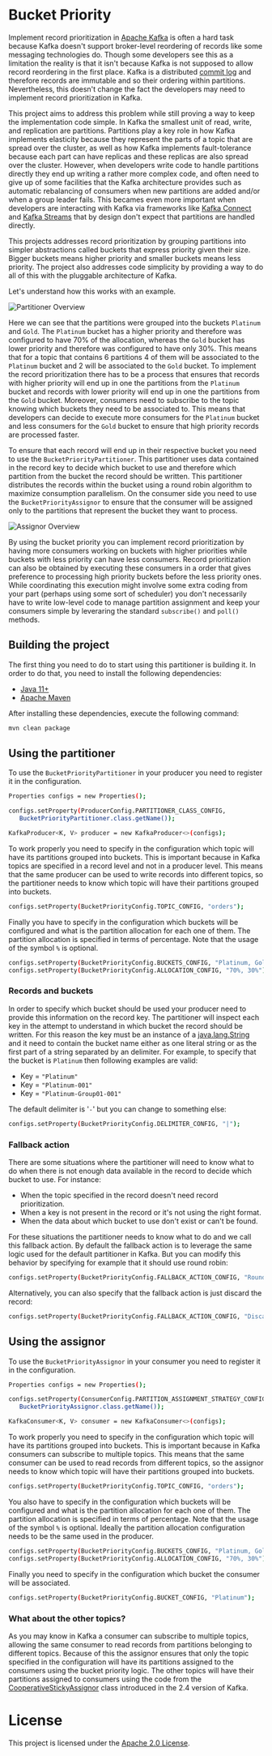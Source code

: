 # Bucket Priority

Implement record prioritization in [Apache Kafka](https://kafka.apache.org) is often a hard task because Kafka doesn't support broker-level reordering of records like some messaging technologies do.
Though some developers see this as a limitation the reality is that it isn't because Kafka is not supposed to allow record reordering in the first place.
Kafka is a distributed [commit log](https://engineering.linkedin.com/distributed-systems/log-what-every-software-engineer-should-know-about-real-time-datas-unifying) and therefore records are immutable and so their ordering within partitions.
Nevertheless, this doesn't change the fact the developers may need to implement record prioritization in Kafka.

This project aims to address this problem while still proving a way to keep the implementation code simple.
In Kafka the smallest unit of read, write, and replication are partitions.
Partitions play a key role in how Kafka implements elasticity because they represent the parts of a topic that are spread over the cluster, as well as how Kafka implements fault-tolerance because each part can have replicas and these replicas are also spread over the cluster.
However, when developers write code to handle partitions directly they end up writing a rather more complex code, and often need to give up of some facilities that the Kafka architecture provides such as automatic rebalancing of consumers when new partitions are added and/or when a group leader fails.
This becames even more important when developers are interacting with Kafka via frameworks like [Kafka Connect](https://kafka.apache.org/documentation/#connect) and [Kafka Streams](https://kafka.apache.org/documentation/streams/) that by design don't expect that partitions are handled directly.

This projects addresses record prioritization by grouping partitions into simpler abstractions called buckets that express priority given their size.
Bigger buckets means higher priority and smaller buckets means less priority.
The project also addresses code simplicity by providing a way to do all of this with the pluggable architecture of Kafka.

Let's understand how this works with an example.

![Partitioner Overview](images/partitioner-overview.png)

Here we can see that the partitions were grouped into the buckets `Platinum` and `Gold`.
The `Platinum` bucket has a higher priority and therefore was configured to have 70% of the allocation, whereas the `Gold` bucket has lower priority and therefore was configured to have only 30%.
This means that for a topic that contains 6 partitions 4 of them will be associated to the `Platinum` bucket and 2 will be associated to the `Gold` bucket.
To implement the record prioritization there has to be a process that ensures that records with higher priority will end up in one the partitions from the `Platinum` bucket and records with lower priority will end up in one the partitions from the `Gold` bucket.
Moreover, consumers need to subscribe to the topic knowing which buckets they need to be associated to.
This means that developers can decide to execute more consumers for the `Platinum` bucket and less consumers for the `Gold` bucket to ensure that high priority records are processed faster.

To ensure that each record will end up in their respective bucket you need to use the `BucketPriorityPartitioner`.
This partitioner uses data contained in the record key to decide which bucket to use and therefore which partition from the bucket the record should be written.
This partitioner distributes the records within the bucket using a round robin algorithm to maximize consumption parallelism.
On the consumer side you need to use the `BucketPriorityAssignor` to ensure that the consumer will be assigned only to the partitions that represent the bucket they want to process.

![Assignor Overview](images/assignor-overview.png)

By using the bucket priority you can implement record prioritization by having more consumers working on buckets with higher priorities while buckets with less priority can have less consumers.
Record prioritization can also be obtained by executing these consumers in a order that gives preference to processing high priority buckets before the less priority ones.
While coordinating this execution might involve some extra coding from your part (perhaps using some sort of scheduler) you don't necessarily have to write low-level code to manage partition assignment and keep your consumers simple by leveraring the standard `subscribe()` and `poll()` methods.

## Building the project

The first thing you need to do to start using this partitioner is building it. In order to do that, you need to install the following dependencies:

- [Java 11+](https://openjdk.java.net/)
- [Apache Maven](https://maven.apache.org/)

After installing these dependencies, execute the following command:

```bash
mvn clean package
```

## Using the partitioner

To use the `BucketPriorityPartitioner` in your producer you need to register it in the configuration.

```bash
Properties configs = new Properties();

configs.setProperty(ProducerConfig.PARTITIONER_CLASS_CONFIG,
   BucketPriorityPartitioner.class.getName());

KafkaProducer<K, V> producer = new KafkaProducer<>(configs);
```

To work properly you need to specify in the configuration which topic will have its partitions grouped into buckets.
This is important because in Kafka topics are specified in a record level and not in a producer level.
This means that the same producer can be used to write records into different topics, so the partitioner needs to know which topic will have their partitions grouped into buckets.


```bash
configs.setProperty(BucketPriorityConfig.TOPIC_CONFIG, "orders");
```

Finally you have to specify in the configuration which buckets will be configured and what is the partition allocation for each one of them.
The partition allocation is specified in terms of percentage.
Note that the usage of the symbol `%` is optional.


```bash
configs.setProperty(BucketPriorityConfig.BUCKETS_CONFIG, "Platinum, Gold");
configs.setProperty(BucketPriorityConfig.ALLOCATION_CONFIG, "70%, 30%");
```

### Records and buckets

In order to specify which bucket should be used your producer need to provide this information on the record key.
The partitioner will inspect each key in the attempt to understand in which bucket the record should be written.
For this reason the key must be an instance of a [java.lang.String](https://docs.oracle.com/en/java/javase/11/docs/api/java.base/java/lang/String.html) and it need to contain the bucket name either as one literal string or as the first part of a string separated by an delimiter.
For example, to specify that the bucket is `Platinum` then following examples are valid:

* Key = `"Platinum"`
* Key = `"Platinum-001"`
* Key = `"Platinum-Group01-001"`

The default delimiter is '`-`' but you can change to something else:

```bash
configs.setProperty(BucketPriorityConfig.DELIMITER_CONFIG, "|");
```

### Fallback action

There are some situations where the partitioner will need to know what to do when there is not enough data available in the record to decide which bucket to use. For instance:

* When the topic specified in the record doesn't need record prioritization.
* When a key is not present in the record or it's not using the right format.
* When the data about which bucket to use don't exist or can't be found.

For these situations the partitioner needs to know what to do and we call this fallback action.
By default the fallback action is to leverage the same logic used for the default partitioner in Kafka.
But you can modify this behavior by specifying for example that it should use round robin:

```bash
configs.setProperty(BucketPriorityConfig.FALLBACK_ACTION_CONFIG, "RoundRobin");
```

Alternatively, you can also specify that the fallback action is just discard the record:

```bash
configs.setProperty(BucketPriorityConfig.FALLBACK_ACTION_CONFIG, "Discard");
```

## Using the assignor

To use the `BucketPriorityAssignor` in your consumer you need to register it in the configuration.

```bash
Properties configs = new Properties();

configs.setProperty(ConsumerConfig.PARTITION_ASSIGNMENT_STRATEGY_CONFIG,
   BucketPriorityAssignor.class.getName());

KafkaConsumer<K, V> consumer = new KafkaConsumer<>(configs);
```

To work properly you need to specify in the configuration which topic will have its partitions grouped into buckets.
This is important because in Kafka consumers can subscribe to multiple topics.
This means that the same consumer can be used to read records from different topics, so the assignor needs to know which topic will have their partitions grouped into buckets.


```bash
configs.setProperty(BucketPriorityConfig.TOPIC_CONFIG, "orders");
```

You also have to specify in the configuration which buckets will be configured and what is the partition allocation for each one of them.
The partition allocation is specified in terms of percentage.
Note that the usage of the symbol `%` is optional.
Ideally the partition allocation configuration needs to be the same used in the producer.


```bash
configs.setProperty(BucketPriorityConfig.BUCKETS_CONFIG, "Platinum, Gold");
configs.setProperty(BucketPriorityConfig.ALLOCATION_CONFIG, "70%, 30%");
```

Finally you need to specify in the configuration which bucket the consumer will be associated.

```bash
configs.setProperty(BucketPriorityConfig.BUCKET_CONFIG, "Platinum");
```

### What about the other topics?

As you may know in Kafka a consumer can subscribe to multiple topics, allowing the same consumer to read records from partitions belonging to different topics.
Because of this the assignor ensures that only the topic specified in the configuration will have its partitions assigned to the consumers using the bucket priority logic.
The other topics will have their partitions assigned to consumers using the code from the [CooperativeStickyAssignor](https://kafka.apache.org/24/javadoc/org/apache/kafka/clients/consumer/CooperativeStickyAssignor.html) class introduced in the 2.4 version of Kafka.

# License

This project is licensed under the [Apache 2.0 License](./LICENSE).
